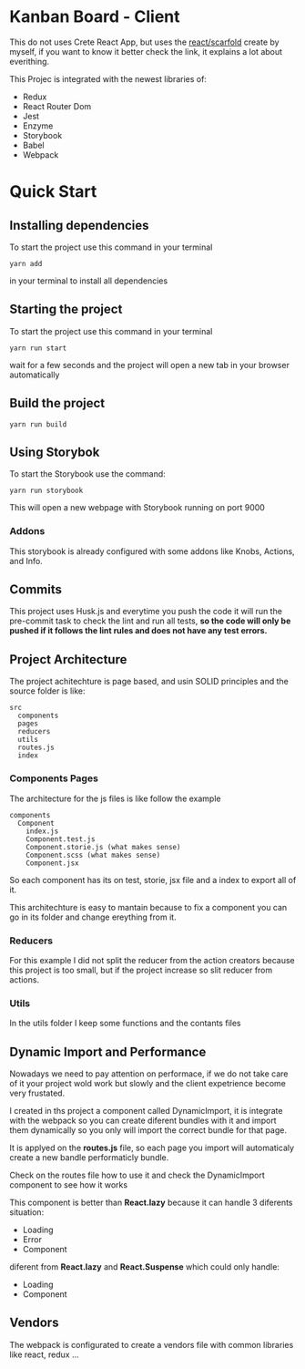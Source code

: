 # Kanban Board - Client

This do not uses Crete React App, but uses the [react/scarfold](https://github.com/pleaobraga/react-scaffold) create by myself, if you want to know it better check the link, it explains a lot about everithing.

This Projec is integrated with the newest libraries of:

- Redux
- React Router Dom
- Jest
- Enzyme
- Storybook
- Babel
- Webpack

# Quick Start

## Installing dependencies

To start the project use this command in your terminal

```
yarn add
```

in your terminal to install all dependencies

## Starting the project

To start the project use this command in your terminal

```
yarn run start
```

wait for a few seconds and the project will open a new tab in your browser automatically

## Build the project

```
yarn run build
```

## Using Storybok

To start the Storybook use the command:

```
yarn run storybook
```

This will open a new webpage with Storybook running on port 9000

### Addons

This storybook is already configured with some addons like Knobs, Actions, and Info.

## Commits

This project uses Husk.js and everytime you push the code it will run the pre-commit task to check the lint and run all tests, **so the code will only be pushed if it follows the lint rules and does not have any test errors.**

## Project Architecture

The project achitechture is page based, and usin SOLID principles and the source folder is like:

```
src
  components
  pages
  reducers
  utils
  routes.js
  index
```

### Components Pages

The architecture for the js files is like follow the example

```
components
  Component
    index.js
    Component.test.js
    Component.storie.js (what makes sense)
    Component.scss (what makes sense)
    Component.jsx
```

So each component has its on test, storie, jsx file and a index to export all of it.

This architechture is easy to mantain because to fix a component you can go in its folder and change ereything from it.

### Reducers

For this example I did not split the reducer from the action creators because this project is too small, but if the project increase so slit reducer from actions.

### Utils

In the utils folder I keep some functions and the contants files

## Dynamic Import and Performance

Nowadays we need to pay attention on performace, if we do not take care of it your project wold work but slowly and the client expetrience become very frustated.

I created in ths project a component called DynamicImport, it is integrate with the webpack so you can create diferent bundles with it and import them dynamically so you only will import the correct bundle for that page.

It is applyed on the **routes.js** file, so each page you import will automaticaly create a new bandle performaticly bundle.

Check on the routes file how to use it and check the DynamicImport component to see how it works

This component is better than **React.lazy** because it can handle 3 diferents situation:

- Loading
- Error
- Component

diferent from **React.lazy** and **React.Suspense** which could only handle:

- Loading
- Component

## Vendors

The webpack is configurated to create a vendors file with common libraries like react, redux ...

